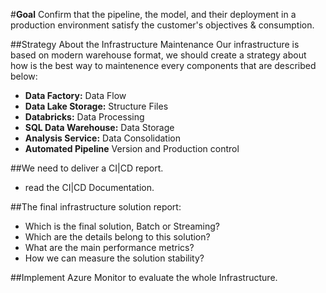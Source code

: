 #**Goal**
Confirm that the pipeline, the model, and their deployment in a production environment satisfy the customer's objectives & consumption.

##Strategy About the Infrastructure Maintenance
Our infrastructure is based on modern warehouse format, we should create a strategy about how is the best way to maintenence every components that are described below:
- **Data Factory:** Data Flow 
- **Data Lake Storage:** Structure Files
- **Databricks:** Data Processing
- **SQL Data Warehouse:** Data Storage
- **Analysis Service:** Data Consolidation
- **Automated Pipeline** Version and Production control

##We need to deliver a CI|CD report.
- read the CI|CD Documentation.

##The final infrastructure solution report:
- Which is the final solution, Batch or Streaming?
- Which are the details belong to this solution?
- What are the main performance metrics?
- How we can measure the solution stability?


##Implement Azure Monitor to evaluate the whole Infrastructure.
